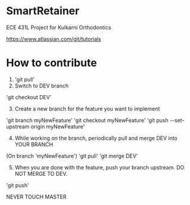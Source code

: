# SmartRetainer
ECE 431L Project for Kulkarni Orthodontics

https://www.atlassian.com/git/tutorials

# How to contribute
1. 'git pull'
2. Switch to DEV branch

'git checkout DEV'

3. Create a new branch for the feature you want to implement

'git branch myNewFeature'
'git checkout myNewFeature'
'git push --set-upstream origin myNewFeature'

4. While working on the branch, periodically pull and merge DEV into YOUR BRANCH

(On branch 'myNewFeature')
'git pull'
'git merge DEV'

5. When you are done with the feature, push your branch upstream. DO NOT MERGE TO DEV.

'git push'

NEVER TOUCH MASTER
